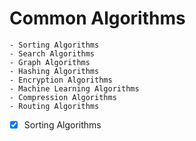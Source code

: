 # Common Algorithms

    - Sorting Algorithms
    - Search Algorithms
    - Graph Algorithms
    - Hashing Algorithms
    - Encryption Algorithms
    - Machine Learning Algorithms
    - Compression Algorithms
    - Routing Algorithms

* [x] Sorting Algorithms